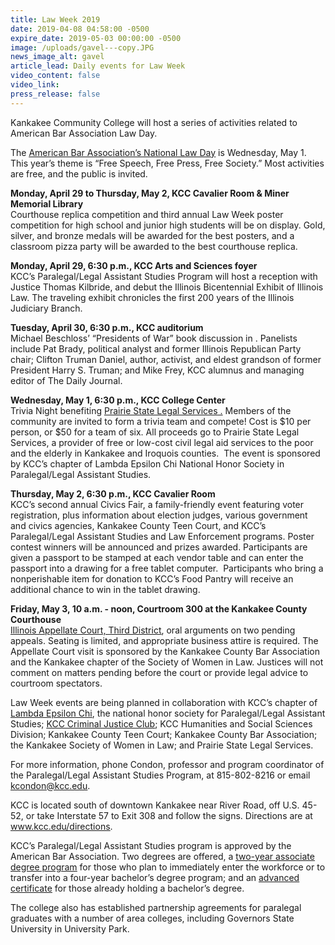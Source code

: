 ```yaml
---
title: Law Week 2019
date: 2019-04-08 04:58:00 -0500
expire_date: 2019-05-03 00:00:00 -0500
image: /uploads/gavel---copy.JPG
news_image_alt: gavel
article_lead: Daily events for Law Week
video_content: false
video_link:
press_release: false
---
```


Kankakee Community College will host a series of activities related to American Bar Association Law Day.

The <u><a target="_blank" href="https://www.americanbar.org/groups/public_education/law-day/law-day-2019/">American Bar Association&rsquo;s National Law Day</a></u> is Wednesday, May 1. This year’s theme is “Free Speech, Free Press, Free Society.” Most activities are free, and the public is invited.

**Monday, April 29 to Thursday, May 2, KCC Cavalier Room & Miner Memorial Library**<br>Courthouse replica competition and third annual Law Week poster competition for high school and junior high students will be on display. Gold, silver, and bronze medals will be awarded for the best posters, and a classroom pizza party will be awarded to the best courthouse replica.

**Monday, April 29, 6:30 p.m., KCC Arts and Sciences foyer**<br>KCC’s Paralegal/Legal Assistant Studies Program will host a reception with Justice Thomas Kilbride, and debut the Illinois Bicentennial Exhibit of Illinois Law. The traveling exhibit chronicles the first 200 years of the Illinois Judiciary Branch.

**Tuesday, April 30, 6:30 p.m., KCC auditorium**<br>Michael Beschloss’ “Presidents of War” book discussion in . Panelists include Pat Brady, political analyst and former Illinois Republican Party chair; Clifton Truman Daniel, author, activist, and eldest grandson of former President Harry S. Truman; and Mike Frey, KCC alumnus and managing editor of The Daily Journal.

**Wednesday, May 1, 6:30 p.m., KCC College Center**<br>Trivia Night benefiting <u><a target="_blank" href="https://pslegal.org/">Prairie State Legal Services</a>&nbsp;.</u>&nbsp;Members of the community are invited to form a trivia team and compete! Cost is $10 per person, or $50 for a team of six. All proceeds go to Prairie State Legal Services, a provider of free or low-cost civil legal aid services to the poor and the elderly in Kankakee and Iroquois counties. &nbsp;The event is sponsored by KCC’s chapter of Lambda Epsilon Chi National Honor Society in Paralegal/Legal Assistant Studies.

**Thursday, May 2, 6:30 p.m., KCC Cavalier Room**<br>KCC’s second annual Civics Fair, a family-friendly event featuring voter registration, plus information about election judges, various government and civics agencies, Kankakee County Teen Court, and KCC’s Paralegal/Legal Assistant Studies and Law Enforcement programs. Poster contest winners will be announced and prizes awarded. Participants are given a passport to be stamped at each vendor table and can enter the passport into a drawing for a free tablet computer.&nbsp; Participants who bring a nonperishable item for donation to KCC’s Food Pantry will receive an additional chance to win in the tablet drawing.

**Friday, May 3, 10 a.m. - noon, Courtroom 300 at the Kankakee County Courthouse**<br><u><a target="_blank" href="http://www.illinoiscourts.gov/AppellateCourt/default.asp">Illinois Appellate Court, Third District</a></u>, oral arguments on two pending appeals. Seating is limited, and appropriate business attire is required. The Appellate Court visit is sponsored by the Kankakee County Bar Association and the Kankakee chapter of the Society of Women in Law. Justices will not comment on matters pending before the court or provide legal advice to courtroom spectators.

Law Week events are being planned in collaboration with KCC’s chapter of <u><a target="_blank" href="http://www.kcc.edu/students/studentlife/clubs/Pages/legal.aspx">Lambda Epsilon Chi</a></u>, the national honor society for Paralegal/Legal Assistant Studies; <u><a target="_blank" href="hhttp://www.kcc.edu/students/studentlife/clubs/Pages/criminal-justice-club.aspx">KCC Criminal Justice Club</a></u>; KCC Humanities and Social Sciences Division; Kankakee County Teen Court; Kankakee County Bar Association; the Kankakee Society of Women in Law; and Prairie State Legal Services.

For more information, phone Condon, professor and program coordinator of the Paralegal/Legal Assistant Studies Program, at 815-802-8216 or email <u><a href="mailto:kcondon@kcc.edu">kcondon@kcc.edu</a></u>.

KCC is located south of downtown Kankakee near River Road, off U.S. 45-52, or take Interstate 57 to Exit 308 and follow the signs. Directions are at <u><a href="http://www.kcc.edu/directions">www.kcc.edu/directions</a></u>.

KCC’s Paralegal/Legal Assistant Studies program is approved by the American Bar Association. Two degrees are offered, a&nbsp;<u><a target="_blank" href="http://kcc.smartcatalogiq.com/en/current/Academic-Catalog/Program-Areas/Law-Enforcement-Legal-Studies/Paralegal-Legal-Assistant-Studies-AAS">two-year associate degree program</a></u> for those who plan to immediately enter the workforce or to transfer into a four-year bachelor’s degree program; and an <u><a href="http://kcc.smartcatalogiq.com/en/current/Academic-Catalog/Program-Areas/Law-Enforcement-Legal-Studies/ParalegalLegal-Assistant-Studies-Advanced-Certificate">advanced certificate</a></u> for those already holding a bachelor’s degree.

The college also has established partnership agreements for paralegal graduates with a number of area colleges, including Governors State University in University Park.